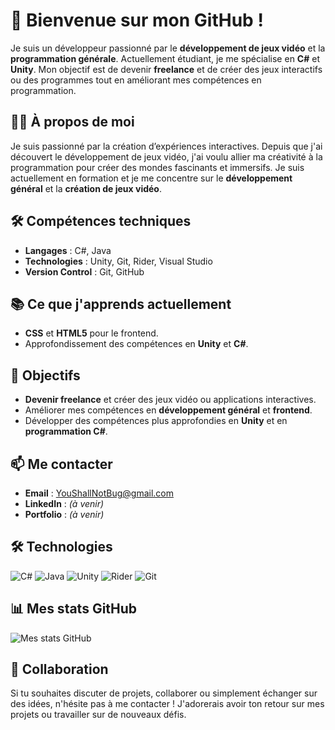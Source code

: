 # 👋 Bienvenue sur mon GitHub !

Je suis un développeur passionné par le **développement de jeux vidéo** et la **programmation générale**. Actuellement étudiant, je me spécialise en **C#** et **Unity**. Mon objectif est de devenir **freelance** et de créer des jeux interactifs ou des programmes tout en améliorant mes compétences en programmation.

## 👨‍💻 À propos de moi
Je suis passionné par la création d’expériences interactives. Depuis que j'ai découvert le développement de jeux vidéo, j'ai voulu allier ma créativité à la programmation pour créer des mondes fascinants et immersifs. Je suis actuellement en formation et je me concentre sur le **développement général** et la **création de jeux vidéo**.

## 🛠️ Compétences techniques
- **Langages** : C#, Java
- **Technologies** : Unity, Git, Rider, Visual Studio
- **Version Control** : Git, GitHub

## 📚 Ce que j'apprends actuellement
- **CSS** et **HTML5** pour le frontend.
- Approfondissement des compétences en **Unity** et **C#**.

## 🎯 Objectifs
- **Devenir freelance** et créer des jeux vidéo ou applications interactives.
- Améliorer mes compétences en **développement général** et **frontend**.
- Développer des compétences plus approfondies en **Unity** et en **programmation C#**.

## 📫 Me contacter
- **Email** : [YouShallNotBug@gmail.com](mailto:YouShallNotBug@gmail.com)
- **LinkedIn** : *(à venir)*
- **Portfolio** : *(à venir)*

## 🛠️ Technologies
![C#](https://img.shields.io/badge/-C%23-blue?style=flat-square&logo=csharp)
![Java](https://img.shields.io/badge/-Java-red?style=flat-square&logo=java)
![Unity](https://img.shields.io/badge/-Unity-black?style=flat-square&logo=unity)
![Rider](https://img.shields.io/badge/-Rider-black?style=flat-square&logo=jetbrains)
![Git](https://img.shields.io/badge/-Git-orange?style=flat-square&logo=git)

## 📊 Mes stats GitHub
![Mes stats GitHub](https://github-readme-stats.vercel.app/api?username=youShallNotBug&show_icons=true&theme=radical)

## 💬 Collaboration
Si tu souhaites discuter de projets, collaborer ou simplement échanger sur des idées, n'hésite pas à me contacter ! J'adorerais avoir ton retour sur mes projets ou travailler sur de nouveaux défis.
